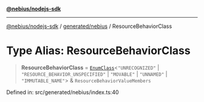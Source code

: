 [**@nebius/nodejs-sdk**](../../../README.md)

***

[@nebius/nodejs-sdk](../../../README.md) / [generated/nebius](../README.md) / ResourceBehaviorClass

# Type Alias: ResourceBehaviorClass

> **ResourceBehaviorClass** = [`EnumClass`](../../../runtime/protos/enum/type-aliases/EnumClass.md)\<`"UNRECOGNIZED"` \| `"RESOURCE_BEHAVIOR_UNSPECIFIED"` \| `"MOVABLE"` \| `"UNNAMED"` \| `"IMMUTABLE_NAME"`\> & `ResourceBehaviorValueMembers`

Defined in: src/generated/nebius/index.ts:40

